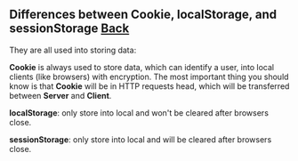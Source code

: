## Differences between Cookie, localStorage, and sessionStorage [Back](./qa.md)

They are all used into storing data:

**Cookie** is always used to store data, which can identify a user, into local clients (like browsers) with encryption. The most important thing you should know is that **Cookie** will be in HTTP requests head, which will be transferred between **Server** and **Client**.

**localStorage**: only store into local and won't be cleared after browsers close.

**sessionStorage**: only store into local and will be cleared after browsers close.